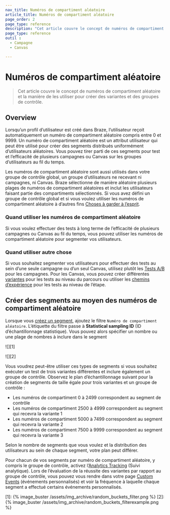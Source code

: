 ```yaml
---
nav_title: Numéros de compartiment aléatoire
article_title: Numéros de compartiment aléatoire
page_order: 2
page_type: reference
description: "Cet article couvre le concept de numéros de compartiment aléatoire et la manière de les utiliser pour créer des variantes et des groupes de contrôle."
page_type: reference
outil :
  - Campagne
  - Canvas

---
```


# Numéros de compartiment aléatoire

> Cet article couvre le concept de numéros de compartiment aléatoire et la manière de les utiliser pour créer des variantes et des groupes de contrôle.

## Overview

Lorsqu’un profil d’utilisateur est créé dans Braze, l’utilisateur reçoit automatiquement un numéro de compartiment aléatoire compris entre 0 et 9999. Un numéro de compartiment aléatoire est un attribut utilisateur qui peut être utilisé pour créer des segments distribués uniformément d’utilisateurs aléatoires. Vous pouvez tirer parti de ces segments pour test et l’efficacité de plusieurs campagnes ou Canvas sur les groupes d’utilisateurs au fil du temps.

Les numéros de compartiment aléatoire sont aussi utilisés dans votre groupe de contrôle global, un groupe d’utilisateurs ne recevant ni campagnes, ni Canvas. Braze sélectionne de manière aléatoire plusieurs plages de numéros de compartiment aléatoires et inclut les utilisateurs faisant partie des compartiments sélectionnés. Si vous avez défini un groupe de contrôle global et si vous voulez utiliser les numéros de compartiment aléatoire à d’autres fins [Choses à garder à l’esprit]({{site.baseurl}}/user_guide/engagement_tools/testing/global_control_group/#things-to-watch-for).

### Quand utiliser les numéros de compartiment aléatoire

Si vous voulez effectuer des tests à long terme de l’efficacité de plusieurs campagnes ou Canvas au fil du temps, vous pouvez utiliser les numéros de compartiment aléatoire pour segmenter vos utilisateurs.

### Quand utiliser autre chose

Si vous souhaitez segmenter vos utilisateurs pour effectuer des tests au sein d’une seule campagne ou d’un seul Canvas, utilisez plutôt les [Tests A/B]({{site.baseurl}}/user_guide/engagement_tools/testing/multivariant_testing/create_multivariate_campaign/) pour les campagnes. Pour les Canvas, vous pouvez créer différentes [variantes]({{site.baseurl}}/user_guide/engagement_tools/canvas/create_a_canvas/create_a_canvas/#adding-a-variant) pour les tests au niveau du parcours ou utiliser les [chemins d’expérience]({{site.baseurl}}/user_guide/engagement_tools/canvas/canvas_components/experiment_step/) pour les tests au niveau de l’étape.

## Créer des segments au moyen des numéros de compartiment aléatoire

Lorsque vous [créez un segment]({{site.baseurl}}/user_guide/engagement_tools/segments/creating_a_segment/), ajoutez le filtre `Numéro de compartiment aléatoire`. L’étiquette du filtre passe à **Statistical sampling ID** (ID d’échantillonnage statistique). Vous pouvez alors spécifier un nombre ou une plage de nombres à inclure dans le segment

![][1]

![][2]

Vous voudrez peut-être utiliser ces types de segments si vous souhaitez exécuter un test de trois variantes différentes et inclure également un groupe de contrôle. Observez le plan d’échantillonnage suivant pour la création de segments de taille égale pour trois variantes et un groupe de contrôle :

- Les numéros de compartiment 0 à 2499 correspondent au segment de contrôle
- Les numéros de compartiment 2500 à 4999 correspondent au segment qui recevra la variante 1
- Les numéros de compartiment 5000 à 7499 correspondent au segment qui recevra la variante 2
- Les numéros de compartiment 7500 à 9999 correspondent au segment qui recevra la variante 3

Selon le nombre de segments que vous voulez et la distribution des utilisateurs au sein de chaque segment, votre plan peut différer.

Pour chacun de vos segments par numéro de compartiment aléatoire, y compris le groupe de contrôle, activez l’[Analytics Tracking]({{site.baseurl}}/user_guide/data_and_analytics/tracking/segment_analytics_tracking) (Suivi analytique). Lors de l’évaluation de la réussite des variantes par rapport au groupe de contrôle, vous pouvez vous rendre dans votre page [Custom Events]({{site.baseurl}}/user_guide/data_and_analytics/export_braze_data/export_custom_event_data) (événements personnalisés) et voir la fréquence à laquelle chaque segment a effectué certains événements personnalisés.


[1]: {% image_buster /assets/img_archive/random_buckets_filter.png %}
[2]: {% image_buster /assets/img_archive/random_buckets_filterexample.png %}
